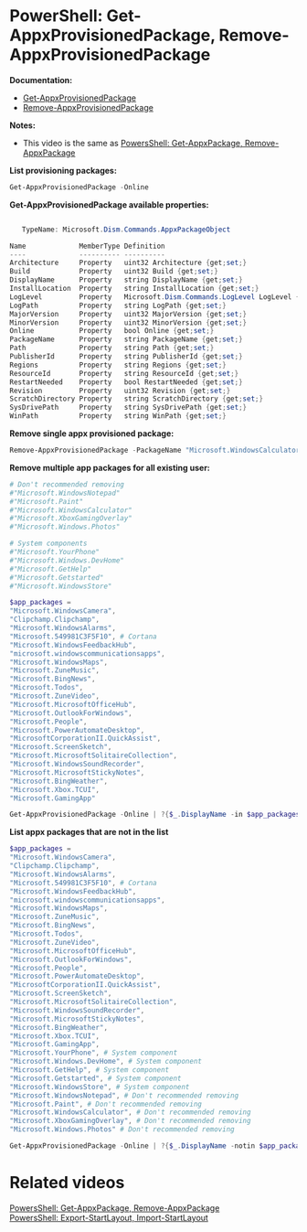 # PowerShell: Get-AppxProvisionedPackage, Remove-AppxProvisionedPackage

<b>Documentation:</b>

* [Get-AppxProvisionedPackage](https://learn.microsoft.com/en-us/powershell/module/dism/get-appxprovisionedpackage?view=windowsserver2022-ps)
* [Remove-AppxProvisionedPackage](https://learn.microsoft.com/en-us/powershell/module/dism/remove-appxprovisionedpackage?view=windowsserver2022-ps)

<b>Notes:</b>

* This video is the same as [PowersShell: Get-AppxPackage, Remove-AppxPackage]()

<b>List provisioning packages:</b>

```powershell
Get-AppxProvisionedPackage -Online
```

<b>Get-AppxProvisionedPackage available properties:</b>

```powershell

   TypeName: Microsoft.Dism.Commands.AppxPackageObject

Name             MemberType Definition
----             ---------- ----------
Architecture     Property   uint32 Architecture {get;set;}
Build            Property   uint32 Build {get;set;}
DisplayName      Property   string DisplayName {get;set;}
InstallLocation  Property   string InstallLocation {get;set;}
LogLevel         Property   Microsoft.Dism.Commands.LogLevel LogLevel {get;set;}
LogPath          Property   string LogPath {get;set;}
MajorVersion     Property   uint32 MajorVersion {get;set;}
MinorVersion     Property   uint32 MinorVersion {get;set;}
Online           Property   bool Online {get;set;}
PackageName      Property   string PackageName {get;set;}
Path             Property   string Path {get;set;}
PublisherId      Property   string PublisherId {get;set;}
Regions          Property   string Regions {get;set;}
ResourceId       Property   string ResourceId {get;set;}
RestartNeeded    Property   bool RestartNeeded {get;set;}
Revision         Property   uint32 Revision {get;set;}
ScratchDirectory Property   string ScratchDirectory {get;set;}
SysDrivePath     Property   string SysDrivePath {get;set;}
WinPath          Property   string WinPath {get;set;}
```

<b>Remove single appx provisioned package:</b>

```powershell
Remove-AppxProvisionedPackage -PackageName "Microsoft.WindowsCalculator_2020.2103.8.0_neutral_~_8wekyb3d8bbwe" -Online -AllUser
```

<b>Remove multiple app packages for all existing user:</b>

```powershell
# Don't recommended removing
#"Microsoft.WindowsNotepad"
#"Microsoft.Paint"
#"Microsoft.WindowsCalculator"
#"Microsoft.XboxGamingOverlay"
#"Microsoft.Windows.Photos"

# System components
#"Microsoft.YourPhone"
#"Microsoft.Windows.DevHome"
#"Microsoft.GetHelp"
#"Microsoft.Getstarted"
#"Microsoft.WindowsStore"

$app_packages = 
"Microsoft.WindowsCamera",
"Clipchamp.Clipchamp",
"Microsoft.WindowsAlarms",
"Microsoft.549981C3F5F10", # Cortana
"Microsoft.WindowsFeedbackHub",
"microsoft.windowscommunicationsapps",
"Microsoft.WindowsMaps",
"Microsoft.ZuneMusic",
"Microsoft.BingNews",
"Microsoft.Todos",
"Microsoft.ZuneVideo",
"Microsoft.MicrosoftOfficeHub",
"Microsoft.OutlookForWindows",
"Microsoft.People",
"Microsoft.PowerAutomateDesktop",
"MicrosoftCorporationII.QuickAssist",
"Microsoft.ScreenSketch",
"Microsoft.MicrosoftSolitaireCollection",
"Microsoft.WindowsSoundRecorder",
"Microsoft.MicrosoftStickyNotes",
"Microsoft.BingWeather",
"Microsoft.Xbox.TCUI",
"Microsoft.GamingApp"

Get-AppxProvisionedPackage -Online | ?{$_.DisplayName -in $app_packages} | Remove-AppxProvisionedPackage -Online -AllUser
```

<b>List appx packages that are not in the list</b>

```powershell
$app_packages = 
"Microsoft.WindowsCamera",
"Clipchamp.Clipchamp",
"Microsoft.WindowsAlarms",
"Microsoft.549981C3F5F10", # Cortana
"Microsoft.WindowsFeedbackHub",
"microsoft.windowscommunicationsapps",
"Microsoft.WindowsMaps",
"Microsoft.ZuneMusic",
"Microsoft.BingNews",
"Microsoft.Todos",
"Microsoft.ZuneVideo",
"Microsoft.MicrosoftOfficeHub",
"Microsoft.OutlookForWindows",
"Microsoft.People",
"Microsoft.PowerAutomateDesktop",
"MicrosoftCorporationII.QuickAssist",
"Microsoft.ScreenSketch",
"Microsoft.MicrosoftSolitaireCollection",
"Microsoft.WindowsSoundRecorder",
"Microsoft.MicrosoftStickyNotes",
"Microsoft.BingWeather",
"Microsoft.Xbox.TCUI",
"Microsoft.GamingApp",
"Microsoft.YourPhone", # System component
"Microsoft.Windows.DevHome", # System component
"Microsoft.GetHelp", # System component
"Microsoft.Getstarted", # System component
"Microsoft.WindowsStore", # System component
"Microsoft.WindowsNotepad", # Don't recommended removing
"Microsoft.Paint", # Don't recommended removing
"Microsoft.WindowsCalculator", # Don't recommended removing
"Microsoft.XboxGamingOverlay", # Don't recommended removing
"Microsoft.Windows.Photos" # Don't recommended removing

Get-AppxProvisionedPackage -Online | ?{$_.DisplayName -notin $app_packages} | select DisplayName
```



# Related videos

[PowersShell: Get-AppxPackage, Remove-AppxPackage]() <br />
[PowersShell: Export-StartLayout, Import-StartLayout]()
